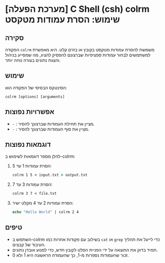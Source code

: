 # [מערכת הפעלה] C Shell (csh) colrm שימוש: הסרת עמודות מטקסט

## סקירה
הפקודה `colrm` משמשת להסרת עמודות מטקסט בקובץ או בזרם קלט. היא מאפשרת למשתמשים לבחור עמודות ספציפיות שברצונם להפסיק להציג, מה שמסייע בניהול והצגת נתונים בצורה נוחה יותר.

## שימוש
הסינטקס הבסיסי של הפקודה הוא:

```
colrm [options] [arguments]
```

## אפשרויות נפוצות
- `-` : מציין את תחילת העמודות שברצונך להסיר.
- `-` : מציין את סוף העמודות שברצונך להסיר.

## דוגמאות נפוצות
להלן מספר דוגמאות לשימוש ב-colrm:

1. הסרת עמודות 1 עד 5:
   ```csh
   colrm 1 5 < input.txt > output.txt
   ```

2. הסרת עמודות 3 עד 7:
   ```csh
   colrm 3 7 < file.txt
   ```

3. הסרת עמודות 2 עד 4 מקלט ישיר:
   ```csh
   echo "Hello World" | colrm 2 4
   ```

## טיפים
- השתמש ב-colrm בשילוב עם פקודות אחרות כמו `cat` או `grep` כדי לייעל את תהליך העיבוד של קבצים.
- תמיד בדוק את התוצאה על ידי הפניית הפלט לקובץ חדש, כדי למנוע אובדן נתונים.
- זכור שהעמודות נספרות מ-1, כך שהעמודה הראשונה היא 1 ולא 0.
